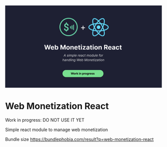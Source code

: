 <!-- All references start -->
[logo]: ./wmr-cover.png
<!-- All references end -->

![Web monetization react][logo]

# Web Monetization React

Work in progress: DO NOT USE IT YET

Simple react module to manage web monetization

Bundle size
https://bundlephobia.com/result?p=web-monetization-react